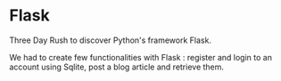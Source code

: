# Flask
Three Day Rush to discover Python's framework Flask.

We had to create few functionalities with Flask : register and login to an account using Sqlite, post a blog article and retrieve
them.
